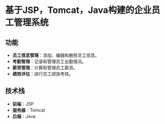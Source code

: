 # 基于JSP，Tomcat，Java构建的企业员工管理系统

## 功能
- **员工信息管理**：添加、编辑和删除员工信息。
- **考勤管理**：记录和管理员工出勤情况。
- **薪资管理**：计算和管理员工薪资。
- **绩效评估**：进行员工绩效考核。

## 技术栈
- **前端**：JSP
- **服务器**：Tomcat
- **后端**：Java
